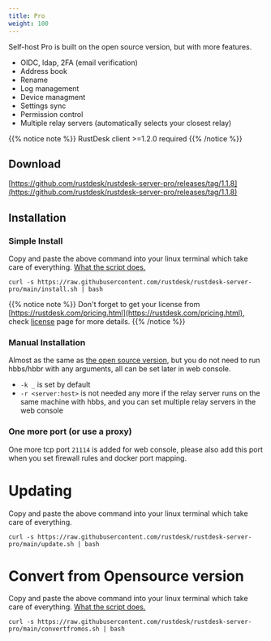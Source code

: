 ```yaml
---
title: Pro
weight: 100
---
```


Self-host Pro is built on the open source version, but with more features.

- OIDC, ldap, 2FA (email verification)
- Address book
- Rename 
- Log management
- Device managment
- Settings sync
- Permission control
- Multiple relay servers (automatically selects your closest relay)

{{% notice note %}}
RustDesk client >=1.2.0 required
{{% /notice %}}

## Download

[https://github.com/rustdesk/rustdesk-server-pro/releases/tag/1.1.8](https://github.com/rustdesk/rustdesk-server-pro/releases/tag/1.1.8)

## Installation

### Simple Install

Copy and paste the above command into your linux terminal which take care of everything. [What the script does.](https://rustdesk.com/docs/en/self-host/pro/installscript/)

`curl -s https://raw.githubusercontent.com/rustdesk/rustdesk-server-pro/main/install.sh | bash`

{{% notice note %}}
Don't forget to get your license from [https://rustdesk.com/pricing.html](https://rustdesk.com/pricing.html), check [license](/docs/en/self-host/pro/license) page for more details.
{{% /notice %}}

### Manual Installation
Almost as the same as [the open source version](/docs/en/self-host/install/), but you do not need to run hbbs/hbbr with any arguments, all can be set later in web console.

- `-k _` is set by default
- `-r <server:host>` is not needed any more if the relay server runs on the same machine with hbbs, and you can set multiple relay servers in the web console

### One more port (or use a proxy)

One more tcp port `21114` is added for web console, please also add this port when you set firewall rules and docker port mapping.

# Updating

Copy and paste the above command into your linux terminal which take care of everything.  

`curl -s https://raw.githubusercontent.com/rustdesk/rustdesk-server-pro/main/update.sh | bash`

# Convert from Opensource version

Copy and paste the above command into your linux terminal which take care of everything. [What the script does.](https://rustdesk.com/docs/en/self-host/pro/installscript/)

`curl -s https://raw.githubusercontent.com/rustdesk/rustdesk-server-pro/main/convertfromos.sh | bash`
